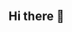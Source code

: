 ## Hi there 👋

<!--# 👋 Hi, I'm Shrouk El-Mahalawy

## 👩‍💻 About Me
- 🎓 AI student, passionate about coding and problem solving.  
- 💻 Interested in Data Structures, Python, C++, and C#.  
- 🎭 Acting is my favorite hobby.  
- 🚀 Always learning and building new projects.  

---

## 🛠️ Languages and Tools
![Python](https://img.shields.io/badge/Python-3776AB?style=for-the-badge&logo=python&logoColor=white)
![C++](https://img.shields.io/badge/C++-00599C?style=for-the-badge&logo=cplusplus&logoColor=white)
![C#](https://img.shields.io/badge/C%23-239120?style=for-the-badge&logo=c-sharp&logoColor=white)
![Git](https://img.shields.io/badge/Git-F05032?style=for-the-badge&logo=git&logoColor=white)
![VS Code](https://img.shields.io/badge/VS%20Code-0078D4?style=for-the-badge&logo=visual-studio-code&logoColor=white)

---

## 📊 GitHub Stats
![GitHub Stats](https://github-readme-stats.vercel.app/api?username=ShroukElMahalawy&show_icons=true&theme=radical)

![Top Languages](https://github-readme-stats.vercel.app/api/top-langs/?username=ShroukElMahalawy&layout=compact&theme=tokyonight)

![GitHub Streak](https://github-readme-streak-stats.herokuapp.com/?user=ShroukElMahalawy&theme=dark)

---

## 🌱 Current Focus
- Enhancing my knowledge in **Linked Lists** and **Stack**.  
- Practicing **problem solving** on Codeforces.  
- Building projects to improve my portfolio.  

---

## ✨ Fun Fact
I love combining creativity (🎭 acting) with logic (💻 coding).

**shroukmah7awi/shroukmah7awi** is a ✨ _special_ ✨ repository because its `README.md` (this file) appears on your GitHub profile.

Here are some ideas to get you started:

- 🔭 I’m currently working on ...
- 🌱 I’m currently learning ...
- 👯 I’m looking to collaborate on ...
- 🤔 I’m looking for help with ...
- 💬 Ask me about ...
- 📫 How to reach me: ...
- 😄 Pronouns: ...
- ⚡ Fun fact: ...
-->

